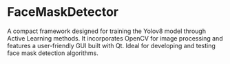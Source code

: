 # FaceMaskDetector
A compact framework designed for training the Yolov8 model through Active Learning methods. It incorporates OpenCV for image processing and features a user-friendly GUI built with Qt. Ideal for developing and testing face mask detection algorithms.
